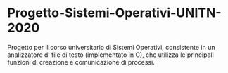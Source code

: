 # Progetto-Sistemi-Operativi-UNITN-2020
Progetto per il corso universitario di Sistemi Operativi, consistente in un analizzatore di file di testo (implementato in C), che utilizza le principali funzioni di creazione e comunicazione di processi.
